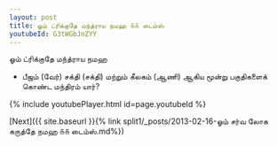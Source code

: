 ```yaml
---
layout: post
title: ஓம் ட்ரிக்குதே மந்த்ராய நமஹ ௧௧ டைம்ஸ்
youtubeId: G3tWGbJnZYY
---
```

 
 
 ஓம் ட்ரிக்குதே மந்த்ராய நமஹ  
 
 -  பீஜம் (வேர்) சக்தி (சக்தி) மற்றும் கீலகம் (ஆணி) ஆகிய மூன்று பகுதிகளைக் கொண்ட மந்திரம் யார்? 
 
  
 
  
 
 
 
 
 
 


{% include youtubePlayer.html id=page.youtubeId %}
 
[Next]({{ site.baseurl }}{% link  split1/_posts/2013-02-16-ஓம் சர்வ லோக கருத்தே நமஹ ௧௧ டைம்ஸ்.md%})
 
